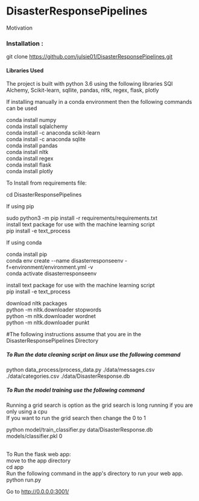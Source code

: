 # DisasterResponsePipelines

Motivation


<h3> Installation : </h3>

git clone https://github.com/julsie01/DisasterResponsePipelines.git

<h4> Libraries Used </h4>

The project is built with python 3.6 using the following libraries
SQl Alchemy, Scikit-learn, sqllite, pandas, nltk, regex, flask, plotly

If installing manually in a conda environment then the following commands can be used

conda install numpy <br>
conda install sqlalchemy <br>
conda install -c anaconda scikit-learn <br>
conda install -c anaconda sqlite <br>
conda install pandas <br>
conda install nltk <br>
conda install regex <br>
conda install flask <br>
conda install plotly <br>

To Install from requirements file: <br>

cd DisasterResponsePipelines <br>

If using pip <br>

sudo python3 -m pip install -r requirements/requirements.txt <br>
install text package for use with the machine learning script <br>
pip install -e text_process

If using conda <br>

conda install pip <br>
conda env create --name disasterresponseenv -f=environment/environment.yml -v <br>
conda activate disasterresponseenv <br>

install text package for use with the machine learning script <br>
pip install -e text_process

download nltk packages <br>
python -m nltk.downloader stopwords <br>
python -m nltk.downloader wordnet <br>
python -m nltk.downloader punkt <br>

#The following instructions assume that you are in the DisasterResponsePipelines Directory

<h5> To Run the data cleaning script on linux use the following command </h5>
python data_process/process_data.py ./data/messages.csv ./data/categories.csv ./data/DisasterResponse.db

<H5> To Run the model training use the following command <br> </h5>
Running a grid search is option as the grid search is long running if you are only using a cpu <br>
If you want to run the grid search then change the 0 to 1 <br>

python model/train_classifier.py data/DisasterResponse.db models/classifier.pkl 0

<br>
To Run the flask web app: <br>
move to the app directory <br>
     cd app     <br>
Run the following command in the app's directory to run your web app. <br>
    python run.py <br>

Go to http://0.0.0.0:3001/ <br>
